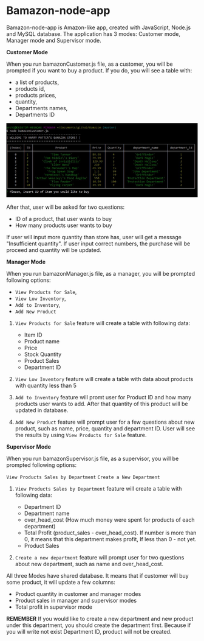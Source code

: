 # Bamazon-node-app

Bamazon-node-app is Amazon-like app, created with JavaScript, Node.js and MySQL database. The application has 3 modes: Customer mode, Manager mode and Supervisor mode.

**Customer Mode**

When you run bamazonCustomer.js file, as a customer, you will be prompted if you want to buy a product. If you do, you will see a table with:

 * a list of products, 
 * products id, 
 * products prices, 
 * quantity, 
 * Departments names,
 * Departments ID

 ![screenshot](/screenshots/1.JPG)

 After that, user will be asked for two questions: 

 * ID of a product, that user wants to buy 
 * How many products user wants to buy

 If user will input more quantity than store has, user will get a message "Insufficient quantity".
 If user input correct numbers, the purchase will be proceed and quantity will be updated.

 **Manager Mode**

When you run bamazonManager.js file, as a manager, you will be prompted following options:

* `View Products for Sale`,
* `View Low Inventory`,
* `Add to Inventory`,
* `Add New Product`

1. `View Products for Sale` feature will create a table with following data: 
    * Item ID
    * Product name
    * Price
    * Stock Quantity
    * Product Sales
    * Department ID

2. `View Low Inventory` feature will create a table with data about products with quantity less than 5
3. `Add to Inventory` feature will promt user for Product ID and how many products user wants to add. After that quantity of this product will be updated in database.
4. `Add New Product` feature will prompt user for a few questions about new product, such as name, price, quantity and department ID. User will see the results by using `View Products for Sale` feature.

**Supervisor Mode**

When you run bamazonSupervisor.js file, as a supervisor, you will be prompted following options:

`View Products Sales by Department`
`Create a New Department`

1. `View Products Sales by Department` feature will create a table with following data: 

    * Department ID
    * Department name
    * over_head_cost (How much money were spent for products of each department)
    * Total Profit (product_sales - over_head_cost). If number is more than 0, it means that this department makes profit, If less than 0 - not yet.
    * Product Sales

2. `Create a new department` feature will prompt user for two questions about new department, such as name and over_head_cost.

All three Modes have shared database. It means that if customer will buy some product, it will update a few columns:

* Product quantity in customer and manager modes
* Product sales in manager and supervisor modes
* Total profit in supervisor mode

__REMEMBER__ If you would like to create a new department and new product under this department, you should create the department first. Because if you will write not exist Department ID, product will not be created.